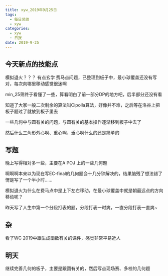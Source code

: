 ```yaml
---
title: xyw_2019年9月25日
tags: 
  - 每日总结
  - xyw
categories:
  - xyw
  - 日报
date: 2019-9-25
---
```


## 今天新点的技能点 

模拟退火？？？ 有点玄学 费马点问题，已整理到板子中，最小球覆盖还没有写对，每次向哪里移动感觉很迷啊

min_25筛终于看懂了一些，算看明白了前一部分DP的地方吧，后半部分还没有看

<!-- more -->

知道了大家一般二次剩余的算法叫Cipolla算法，好像并不难，之后等在洛谷上把板子题过了就放到板子里去

一些几何中与圆有关的问题，与圆有关的基本操作逐渐移到板子中去了

然后什么三角形外心啊、重心啊、垂心啊什么的还是简单的

## 写题 

晚上写得相对多一些，主要在A POJ 上的一些几何题

啊啊啊本来以为现在写EC-final的几何题会十几分钟解决的，结果脑残了想法错了愣是写了一个半小时……

模拟退火为什么在费马点中是上下左右移动，在最小球覆盖中就是朝最远点的方向移动呢？

昨天写了人生中第一个分段打表的题，分段打表一时爽，一直分段打表一直爽~

## 杂 

看了WC 2019中跟生成函数有关的课件，感觉非常平易近人

## 明天 ##

继续完善几何的板子，主要是跟圆有关的，然后写点现场赛、多校的几何题



